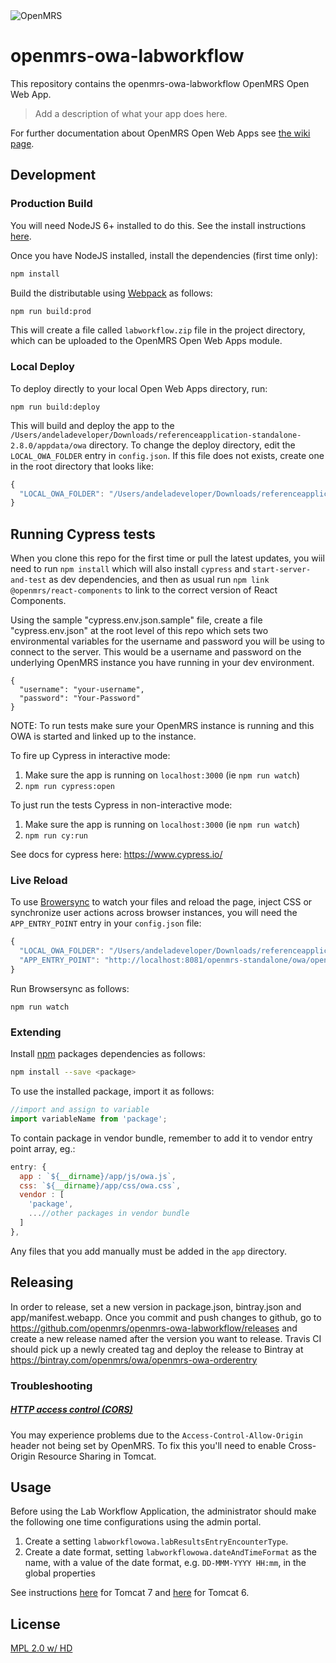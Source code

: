 <img src="https://cloud.githubusercontent.com/assets/668093/12567089/0ac42774-c372-11e5-97eb-00baf0fccc37.jpg" alt="OpenMRS"/>

# openmrs-owa-labworkflow

This repository contains the openmrs-owa-labworkflow OpenMRS Open Web App.

> Add a description of what your app does here.

For further documentation about OpenMRS Open Web Apps see
[the wiki page](https://wiki.openmrs.org/display/docs/Open+Web+Apps+Module).

## Development

### Production Build

You will need NodeJS 6+ installed to do this. See the install instructions [here](https://nodejs.org/en/download/package-manager/).

Once you have NodeJS installed, install the dependencies (first time only):

```sh
npm install
```

Build the distributable using [Webpack](https://webpack.github.io/) as follows:

````sh
npm run build:prod
````

This will create a file called `labworkflow.zip` file in the project directory,
which can be uploaded to the OpenMRS Open Web Apps module.

### Local Deploy

To deploy directly to your local Open Web Apps directory, run:

````
npm run build:deploy
````

This will build and deploy the app to the `/Users/andeladeveloper/Downloads/referenceapplication-standalone-2.8.0/appdata/owa`
directory. To change the deploy directory, edit the `LOCAL_OWA_FOLDER` entry in
`config.json`. If this file does not exists, create one in the root directory
that looks like:

```js
{
  "LOCAL_OWA_FOLDER": "/Users/andeladeveloper/Downloads/referenceapplication-standalone-2.8.0/appdata/owa"
}
```

## Running Cypress tests

When you clone this repo for the first time or pull the latest updates, you wiil need to run `npm install` which will also install `cypress` and `start-server-and-test` as dev dependencies, and then as usual run `npm link @openmrs/react-components` to link to the correct
version of React Components.

Using the sample "cypress.env.json.sample" file, create a file "cypress.env.json" at the root level of this repo which sets two environmental variables for the username and password you will be using to 
connect to the server.  This would be a username and password on the underlying OpenMRS instance you have running in your dev environment.

```
{
  "username": "your-username",
  "password": "Your-Password"
}
```

NOTE: To run tests make sure your OpenMRS instance is running and this OWA is started and linked up to the instance.

To fire up Cypress in interactive mode:

1) Make sure the app is running on `localhost:3000`  (ie `npm run watch`)
2) `npm run cypress:open`

To just run the tests Cypress in non-interactive mode:
  
1) Make sure the app is running on `localhost:3000`   (ie `npm run watch`)
2) `npm run cy:run`

See docs for cypress here: https://www.cypress.io/

### Live Reload

To use [Browersync](https://www.browsersync.io/) to watch your files and reload
the page, inject CSS or synchronize user actions across browser instances, you
will need the `APP_ENTRY_POINT` entry in your `config.json` file:

```js
{
  "LOCAL_OWA_FOLDER": "/Users/andeladeveloper/Downloads/referenceapplication-standalone-2.8.0/appdata\\owa",
  "APP_ENTRY_POINT": "http://localhost:8081/openmrs-standalone/owa/openmrs-owa-labworkflow/index.html"
}
```
Run Browsersync as follows:

```
npm run watch
```

### Extending

Install [npm](http://npmjs.com/) packages dependencies as follows:

````sh
npm install --save <package>
````

To use the installed package, import it as follows:

````js
//import and assign to variable
import variableName from 'package';
````

To contain package in vendor bundle, remember to add it to vendor entry point array, eg.:

````js
entry: {
  app : `${__dirname}/app/js/owa.js`,
  css: `${__dirname}/app/css/owa.css`,
  vendor : [
    'package',
    ...//other packages in vendor bundle
  ]
},
````

Any files that you add manually must be added in the `app` directory.

## Releasing

In order to release, set a new version in package.json, bintray.json and app/manifest.webapp. Once you commit and push changes to github, go to https://github.com/openmrs/openmrs-owa-labworkflow/releases and create a new release named after the version you want to release. Travis CI should pick up a newly created tag and deploy the release to Bintray at https://bintray.com/openmrs/owa/openmrs-owa-orderentry


### Troubleshooting

##### [HTTP access control (CORS)](https://developer.mozilla.org/en-US/docs/Web/HTTP/Access_control_CORS)

You may experience problems due to the `Access-Control-Allow-Origin` header not
being set by OpenMRS. To fix this you'll need to enable Cross-Origin Resource
Sharing in Tomcat.

## Usage
Before using the Lab Workflow Application, the administrator should make the following one time configurations using the admin portal.

1. Create a setting `labworkflowowa.labResultsEntryEncounterType`.
2. Create a date format, setting `labworkflowowa.dateAndTimeFormat` as the name, with a value of the date format, e.g. `DD-MMM-YYYY HH:mm`, in the global properties

See instructions [here](http://enable-cors.org/server_tomcat.html) for Tomcat 7 and [here](https://www.dforge.net/2013/09/16/enabling-cors-on-apache-tomcat-6/) for Tomcat 6.

## License

[MPL 2.0 w/ HD](http://openmrs.org/license/)
